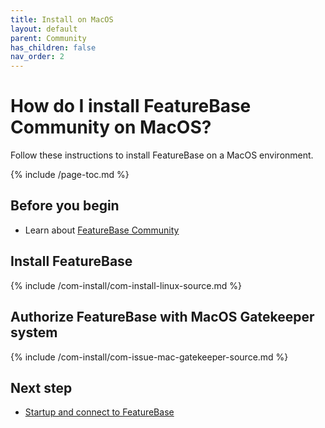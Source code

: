 ```yaml
---
title: Install on MacOS
layout: default
parent: Community
has_children: false
nav_order: 2
---
```


# How do I install FeatureBase Community on MacOS?

Follow these instructions to install FeatureBase on a MacOS environment.

{% include /page-toc.md %}

## Before you begin

* Learn about [FeatureBase Community](/docs/community/com-home)

## Install FeatureBase

{% include /com-install/com-install-linux-source.md %}

## Authorize FeatureBase with MacOS Gatekeeper system

{% include /com-install/com-issue-mac-gatekeeper-source.md %}

## Next step

* [Startup and connect to FeatureBase](/docs/community/com-startup-connect)
